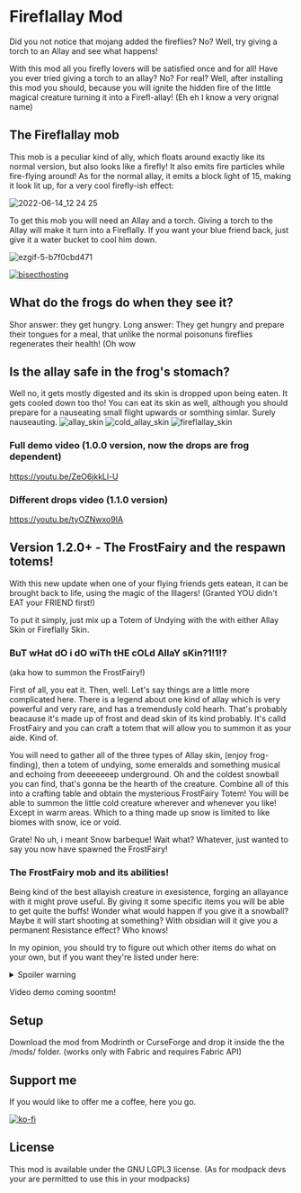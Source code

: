 # Fireflallay Mod
Did you not notice that mojang added the fireflies? No? Well, try giving a torch to an Allay and see what happens! 

With this mod all you firefly lovers will be satisfied once and for all! Have you ever tried giving a torch to an allay? No? For real? Well, after installing this mod you should, because you will ignite the hidden fire of the little magical creature turning it into a Firefl-allay! (Eh eh I know a very orignal name)

## The Fireflallay mob

This mob is a peculiar kind of ally, which floats around exactly like its normal version, but also looks like a firefly! It also emits fire particles while fire-flying around! As for the normal allay, it emits a block light of 15, making it look lit up, for a very cool firefly-ish effect:

![2022-06-14_12 24 25](https://user-images.githubusercontent.com/29462910/173558370-f8b7a7c1-eb6f-42d2-b224-238b20057973.png)

To get this mob you will need an Allay and a torch. Giving a torch to the Allay will make it turn into a Fireflally. If you want your blue friend back, just give it a water bucket to cool him down.

![ezgif-5-b7f0cbd471](https://user-images.githubusercontent.com/29462910/173579279-d7b0d585-f01f-499e-8676-33a8a93a1406.gif)

[![bisecthosting](https://www.bisecthosting.com/partners/custom-banners/e9c85d2a-cafa-4e2f-98bf-4f62bd9e951c.png)](https://www.bisecthosting.com/LightDev)

## What do the frogs do when they see it?

Shor answer: they get hungry.
Long answer: They get hungry and prepare their tongues for a meal, that unlike the normal poisonuns fireflies regenerates their health! (Oh wow

## Is the allay safe in the frog's stomach?

Well no, it gets mostly digested and its skin is dropped upon being eaten. It gets cooled down too tho! You can eat its skin as well, although you should prepare for a nauseating small flight upwards or somthing simlar. Surely nauseauting. 
![allay_skin](https://user-images.githubusercontent.com/29462910/174439074-cff6f19f-5594-4fc1-9aaa-41c61328470e.png)
![cold_allay_skin](https://user-images.githubusercontent.com/29462910/174439076-669e4795-e138-4dda-abb3-1cdf0d39eece.png)
![fireflallay_skin](https://user-images.githubusercontent.com/29462910/174439077-5f3b3ee4-1d09-4fd7-b8ec-1c6084018d56.png)

### Full demo video (1.0.0 version, now the drops are frog dependent)
https://youtu.be/ZeO6jkkLl-U

### Different drops video (1.1.0 version)
https://youtu.be/tyOZNwxo9IA

## Version 1.2.0+ - The FrostFairy and the respawn totems!

With this new update when one of your flying friends gets eatean, it can be brought back to life, using the magic of the Illagers! (Granted YOU didn't EAT your FRIEND first!)

To put it simply, just mix up a Totem of Undying with the with either Allay Skin or Fireflally Skin.
 

### BuT wHat dO i dO wiTh tHE cOLd AllaY sKin?1!1!?
(aka how to summon the FrostFairy!)

First of all, you eat it. Then, well. Let's say things are a little more complicated here. There is a legend about one kind of allay which is very powerful and very rare, and has a tremendusly cold hearh.
That's probably beacause it's made up of frost and dead skin of its kind probably. It's calld FrostFairy and you can craft a totem that will allow you to summon it as your aide. Kind of.

You will need to gather all of the three types of Allay skin, (enjoy frog-finding), then a totem of undying, some emeralds and something musical and echoing from deeeeeeep underground. Oh and the coldest snowball you can find, that's gonna be the hearth of the creature.
Combine all of this into a crafting table and obtain the mysterious FrostFairy Totem! You will be able to summon the little cold creature wherever and whenever you like! Except in warm areas. Which to a thing made up snow is limited to like biomes with snow, ice or void.

Grate! No uh, i meant Snow barbeque! Wait what? Whatever, just wanted to say you now have spawned the FrostFairy!

### The FrostFairy mob and its abilities!

Being kind of the best allayish creature in exesistence, forging an allayance with it might prove useful. By giving it some specific items you will be able to get quite the buffs! Wonder what would happen if you give it a snowball? Maybe it will start shooting at something? With obsidian will it give you a permanent Resistance effect? Who knows!

In my opinion, you should try to figure out which other items do what on your own, but if you want they're listed under here:
<details>
  <summary>Spoiler warning</summary>
  
    Snowball: It will start attacking mobs kinda like the Snowgolem
    Obsidian: It will give a Resistance I effect if you remain in a 8-block radious
    Sugar: It will give a Speed I effect if you remain in a 8-block radious
    Rabbit Foot: It will give a Jump Boost I effect if you remain in a 8-block radious
    Feather: It will give a Slow Falling I effect if you remain in a 8-block radious
    Blue Ice: It will make you truly invisible (no particles) for 30 seconds, and consumes the item.

  
</details>

Video demo coming soontm!

## Setup

Download the mod from Modrinth or CurseForge and drop it inside the the /mods/ folder. (works only with Fabric and requires Fabric API)

## Support me
If you would like to offer me a coffee, here you go.

[![ko-fi](https://ko-fi.com/img/githubbutton_sm.svg)](https://ko-fi.com/S6S88307C)

## License

This mod is available under the GNU LGPL3 license. (As for modpack devs your are permitted to use this in your modpacks)
